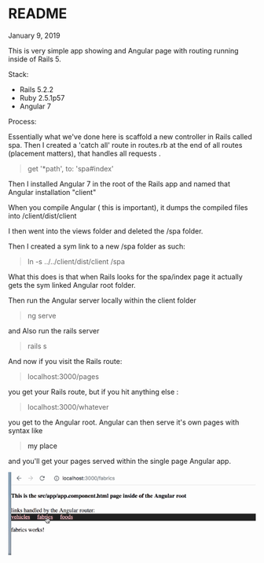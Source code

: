 # README

January 9, 2019 

This is very simple app showing and Angular page with routing running inside of Rails 5. 

Stack: 

* Rails 5.2.2
* Ruby 2.5.1p57
* Angular 7 

Process: 

Essentially what we've done here is scaffold a new controller in Rails called spa. 
Then I created a 'catch all' route in routes.rb at the end of all routes (placement matters), 
that handles all requests . 

> get '*path',  to: 'spa#index'

Then I installed Angular 7 in the root of the Rails app 
and named that Angular installation "client"

When you compile Angular ( this is  important), it dumps the compiled files into /client/dist/client

I then went into the views folder and deleted the /spa folder. 

Then I created a sym link to a new /spa folder as such: 


> ln -s ../../client/dist/client  /spa 


What this does is that when Rails looks for the spa/index page it actually gets the sym linked Angular root folder. 

Then run the Angular server locally within the client folder

> ng serve

and Also run the rails server

> rails s 

And now if you visit the Rails route: 

> localhost:3000/pages

you get your Rails route, but if you hit anything else : 

> localhost:3000/whatever 

you get to the Angular root. Angular can then serve it's own pages with syntax like  
> <a routerLink="myplace"> my place </a> 

and you'll get your pages served within the single page Angular app. 


![](links.gif)

